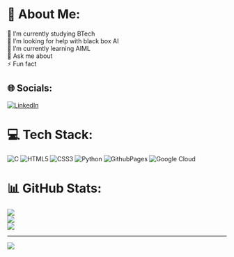 # 💫 About Me:
🔭 I’m currently studying BTech<br>🤝 I’m looking for help with black box AI<br>🌱 I’m currently learning AIML<br>💬 Ask me about <br>⚡ Fun fact


## 🌐 Socials:
[![LinkedIn](https://img.shields.io/badge/LinkedIn-%230077B5.svg?logo=linkedin&logoColor=white)](https://linkedin.com/in/chaitanya27102004) 

# 💻 Tech Stack:
![C](https://img.shields.io/badge/c-%2300599C.svg?style=for-the-badge&logo=c&logoColor=white) ![HTML5](https://img.shields.io/badge/html5-%23E34F26.svg?style=for-the-badge&logo=html5&logoColor=white) ![CSS3](https://img.shields.io/badge/css3-%231572B6.svg?style=for-the-badge&logo=css3&logoColor=white) ![Python](https://img.shields.io/badge/python-3670A0?style=for-the-badge&logo=python&logoColor=ffdd54) ![GithubPages](https://img.shields.io/badge/github%20pages-121013?style=for-the-badge&logo=github&logoColor=white) ![Google Cloud](https://img.shields.io/badge/GoogleCloud-%234285F4.svg?style=for-the-badge&logo=google-cloud&logoColor=white)
# 📊 GitHub Stats:
![](https://github-readme-stats.vercel.app/api?username=27102004-chaitu&theme=dark&hide_border=false&include_all_commits=false&count_private=false)<br/>
![](https://github-readme-streak-stats.herokuapp.com/?user=27102004-chaitu&theme=dark&hide_border=false)<br/>
![](https://github-readme-stats.vercel.app/api/top-langs/?username=27102004-chaitu&theme=dark&hide_border=false&include_all_commits=false&count_private=false&layout=compact)

---
[![](https://visitcount.itsvg.in/api?id=27102004-chaitu&icon=0&color=0)](https://visitcount.itsvg.in)

<!-- Proudly created with GPRM ( https://gprm.itsvg.in ) -->
